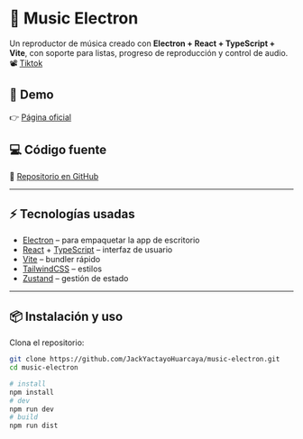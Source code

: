 # 🎵 Music Electron

Un reproductor de música creado con **Electron + React + TypeScript + Vite**, con soporte para listas, progreso de reproducción y control de audio.
📽️ [Tiktok](https://www.tiktok.com/@jackfullstack/video/7544140746153118981)
## 🚀 Demo
👉 [Página oficial](https://jackyactayohuarcaya.github.io/page-music-mp3/)  

## 💻 Código fuente
📂 [Repositorio en GitHub](https://github.com/JackYactayoHuarcaya/music-electron)

---

## ⚡ Tecnologías usadas
- [Electron](https://www.electronjs.org/) – para empaquetar la app de escritorio  
- [React](https://react.dev/) + [TypeScript](https://www.typescriptlang.org/) – interfaz de usuario  
- [Vite](https://vitejs.dev/) – bundler rápido  
- [TailwindCSS](https://tailwindcss.com/) – estilos  
- [Zustand](https://zustand-demo.pmnd.rs/) – gestión de estado  

---

## 📦 Instalación y uso

Clona el repositorio:

```bash
git clone https://github.com/JackYactayoHuarcaya/music-electron.git
cd music-electron

# install
npm install
# dev
npm run dev
# build
npm run dist

